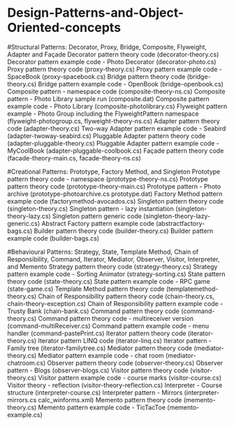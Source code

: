 # Design-Patterns-and-Object-Oriented-concepts

#Structural Patterns: Decorator, Proxy, Bridge, Composite, Flyweight, Adapter and Façade
Decorator pattern theory code (decorator-theory.cs) 
Decorator pattern example code - Photo Decorator (decorator-photo.cs)
Proxy pattern theory code (proxy-theory.cs) 
Proxy pattern example code - SpaceBook (proxy-spacebook.cs) 
Bridge pattern theory code (bridge-theory.cs) 
Bridge pattern example code - OpenBook (bridge-openbook.cs)
Composite pattern - namespace code (composite-theory-ns.cs) 
Composite pattern - Photo Library sample run (composite.dat) 
Composite pattern example code - Photo Library (composite-photolibrary.cs) 
Flyweight pattern example - Photo Group including the FlyweightPattern namespace (flyweight-photogroup.cs, flyweight-theory-ns.cs)
Adapter pattern theory code (adapter-theory.cs) 
Two-way Adapter pattern example code - Seabird (adapter-twoway-seabird.cs) 
Pluggable Adapter pattern theory code (adapter-pluggable-theory.cs) 
Pluggable Adapter pattern example code - MyCoolBook (adapter-pluggable-coolbook.cs) 
Façade pattern theory code (facade-theory-main.cs, facade-theory-ns.cs)

#Creational Patterns: Prototype, Factory Method, and Singleton
Prototype pattern theory code - namespace (prototype-theory-ns.cs) 
Prototype pattern theory code (prototype-theory-main.cs) 
Prototype pattern - Photo archive (prototype-photoarchive.cs  prototype.dat)
Factory Method pattern example code (factorymethod-avocados.cs) 
Singleton pattern theory code (singleton-theory.cs) 
Singleton pattern - lazy instantiation (singleton-theory-lazy.cs) 
Singleton pattern generic code (singleton-theory-lazy-generic.cs)
Abstract Factory pattern example code (abstractfactory-bags.cs) 
Builder pattern theory code (builder-theory.cs) 
Builder pattern example code (builder-bags.cs)

#Behavioural Patterns: Strategy, State, Template Method, Chain of Responsibility, Command, Iterator, Mediator, Observer, Visitor, Interpreter, and Memento
Strategy pattern theory code (strategy-theory.cs) 
Strategy pattern example code - Sorting Animator (strategy-sorting.cs) 
State pattern theory code (state-theory.cs) 
State pattern example code - RPC game (state-game.cs) 
Template Method pattern theory code (templatemethod-theory.cs)
Chain of Responsibility pattern theory code (chain-theory.cs, chain-theory-exception.cs) 
Chain of Responsibility pattern example code - Trusty Bank (chain-bank.cs) 
Command pattern theory code (command-theory.cs) 
Command pattern theory code - multireceiver version (command-multiReceiver.cs) 
Command pattern example code - menu handler (command-pastePrint.cs)
Iterator pattern theory code (iterator-theory.cs) 
Iterator pattern LINQ code (iterator-linq.cs) 
Iterator pattern - Family tree (iterator-familytree.cs) 
Mediator pattern theory code (mediator-theory.cs) 
Mediator pattern example code - chat room (mediator-chatroom.cs) 
Observer pattern theory code (observer-theory.cs) 
Observer pattern - Blogs (observer-blogs.cs)
Visitor pattern theory code (visitor-theory.cs) 
Visitor pattern example code - course marks (visitor-course.cs) 
Visitor theory - reflection (visitor-theory-reflection.cs)
Interpreter - Course structure (interpreter-course.cs)
Interpreter pattern - Mirrors (interpreter-mirrors.cs    calc_winforms.xml)
Memento pattern theory code (memento-theory.cs) 
Memento pattern example code - TicTacToe (memento-example.cs)


